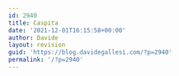 ```yaml
---
id: 2940
title: Caspita
date: '2021-12-01T16:15:58+00:00'
author: Davide
layout: revision
guid: 'https://blog.davidegallesi.com/?p=2940'
permalink: '/?p=2940'
---
```


